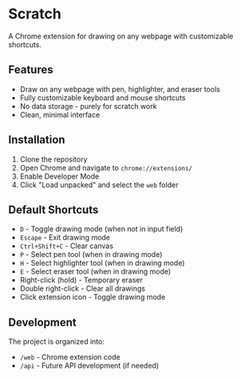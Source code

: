 # Scratch

A Chrome extension for drawing on any webpage with customizable shortcuts.

## Features

- Draw on any webpage with pen, highlighter, and eraser tools
- Fully customizable keyboard and mouse shortcuts
- No data storage - purely for scratch work
- Clean, minimal interface

## Installation

1. Clone the repository
2. Open Chrome and navigate to `chrome://extensions/`
3. Enable Developer Mode
4. Click "Load unpacked" and select the `web` folder

## Default Shortcuts

- `D` - Toggle drawing mode (when not in input field)
- `Escape` - Exit drawing mode
- `Ctrl+Shift+C` - Clear canvas
- `P` - Select pen tool (when in drawing mode)
- `H` - Select highlighter tool (when in drawing mode)
- `E` - Select eraser tool (when in drawing mode)
- Right-click (hold) - Temporary eraser
- Double right-click - Clear all drawings
- Click extension icon - Toggle drawing mode

## Development

The project is organized into:
- `/web` - Chrome extension code
- `/api` - Future API development (if needed)